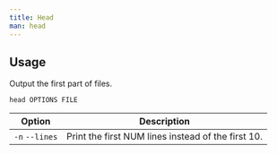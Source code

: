 ```yaml
---
title: Head
man: head
---
```


## Usage

Output the first part of files.

```shell
head OPTIONS FILE
```

| Option | Description |
| --- | --- |
| `-n` `--lines` | Print the first NUM lines instead of the first 10. |

